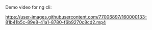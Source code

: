 Demo video for ng cli:




https://user-images.githubusercontent.com/77006897/160000133-81b41b5c-89e8-41a1-8780-f6b9270c8cd2.mp4

